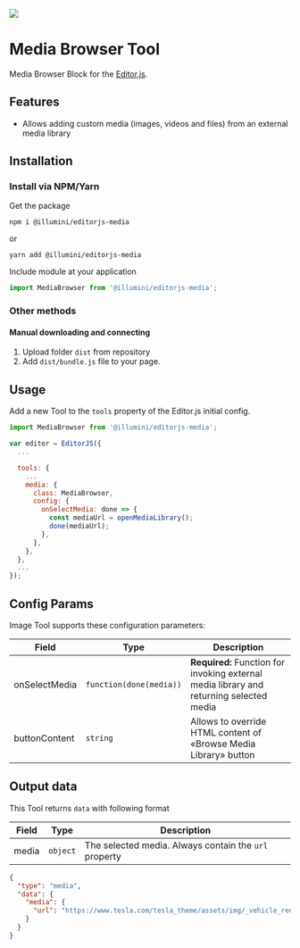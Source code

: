 ![](https://badgen.net/badge/Editor.js/v2.0/blue)

# Media Browser Tool

Media Browser Block for the [Editor.js](https://editorjs.io).

## Features

- Allows adding custom media (images, videos and files) from an external media library

## Installation

### Install via NPM/Yarn

Get the package

```shell
npm i @illumini/editorjs-media
```

or

```shell
yarn add @illumini/editorjs-media
```

Include module at your application

```javascript
import MediaBrowser from '@illumini/editorjs-media';
```

### Other methods

#### Manual downloading and connecting

1. Upload folder `dist` from repository
2. Add `dist/bundle.js` file to your page.

## Usage

Add a new Tool to the `tools` property of the Editor.js initial config.

```javascript
import MediaBrowser from '@illumini/editorjs-media';

var editor = EditorJS({
  ...

  tools: {
    ...
    media: {
      class: MediaBrowser,
      config: {
        onSelectMedia: done => {
          const mediaUrl = openMediaLibrary();
          done(mediaUrl);
        },
      },
    },
  },
  ...
});
```

## Config Params

Image Tool supports these configuration parameters:

| Field         | Type                    | Description                                                                             |
| ------------- | ----------------------- | --------------------------------------------------------------------------------------- |
| onSelectMedia | `function(done(media))` | **Required:** Function for invoking external media library and returning selected media |
| buttonContent | `string`                | Allows to override HTML content of «Browse Media Library» button                        |

## Output data

This Tool returns `data` with following format

| Field | Type     | Description                                           |
| ----- | -------- | ----------------------------------------------------- |
| media | `object` | The selected media. Always contain the `url` property |

```json
{
  "type": "media",
  "data": {
    "media": {
      "url": "https://www.tesla.com/tesla_theme/assets/img/_vehicle_redesign/roadster_and_semi/roadster/hero.jpg"
    }
  }
}
```
